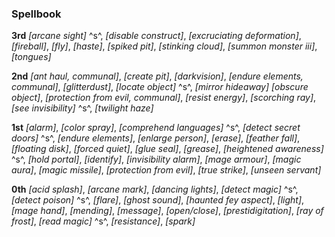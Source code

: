 ### **Spellbook**

**3rd**
*[arcane sight]* ^s^,
*[disable construct]*,
*[excruciating deformation]*,
*[fireball]*,
*[fly]*,
*[haste]*,
*[spiked pit]*,
*[stinking cloud]*,
*[summon monster iii]*,
*[tongues]*

**2nd**
*[ant haul, communal]*,
*[create pit]*,
*[darkvision]*,
*[endure elements, communal]*,
*[glitterdust]*,
*[locate object]* ^s^,
*[mirror hideaway]*
*[obscure object]*,
*[protection from evil, communal]*,
*[resist energy]*,
*[scorching ray]*,
*[see invisibility]* ^s^,
*[twilight haze]*

**1st**
*[alarm]*,
*[color spray]*,
*[comprehend languages]* ^s^,
*[detect secret doors]* ^s^,
*[endure elements]*,
*[enlarge person]*,
*[erase]*,
*[feather fall]*,
*[floating disk]*,
*[forced quiet]*,
*[glue seal]*,
*[grease]*,
*[heightened awareness]* ^s^,
*[hold portal]*,
*[identify]*,
*[invisibility alarm]*,
*[mage armour]*,
*[magic aura]*,
*[magic missile]*,
*[protection from evil]*,
*[true strike]*,
*[unseen servant]*

**0th**
*[acid splash]*,
*[arcane mark]*,
*[dancing lights]*,
*[detect magic]* ^s^,
*[detect poison]* ^s^,
*[flare]*,
*[ghost sound]*,
*[haunted fey aspect]*,
*[light]*,
*[mage hand]*,
*[mending]*,
*[message]*,
*[open/close]*,
*[prestidigitation]*,
*[ray of frost]*,
*[read magic]* ^s^,
*[resistance]*,
*[spark]*